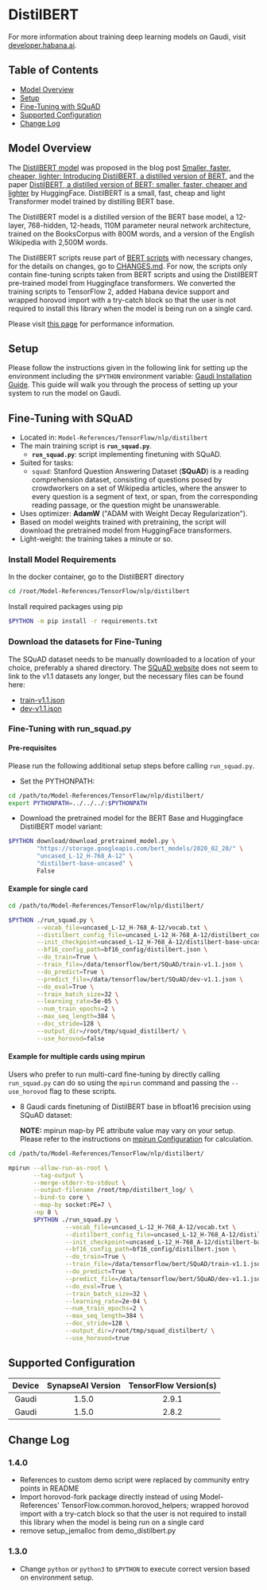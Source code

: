 # DistilBERT

For more information about training deep learning models on Gaudi, visit [developer.habana.ai](https://developer.habana.ai/resources/).

## Table of Contents

   * [Model Overview](#model-overview)
   * [Setup](#setup)
   * [Fine-Tuning with SQuAD](#fine-tuning-with-squad)
   * [Supported Configuration](#supported-configuration)
   * [Change Log](#change-log)

## Model Overview

The [DistilBERT model](https://huggingface.co/distilbert-base-uncased) was proposed in the blog post [Smaller, faster, cheaper, lighter: Introducing DistilBERT, a distilled version of BERT](https://medium.com/huggingface/distilbert-8cf3380435b5), and the paper [DistilBERT, a distilled version of BERT: smaller, faster, cheaper and lighter](https://arxiv.org/abs/1910.01108) by HuggingFace. DistilBERT is a small, fast, cheap and light Transformer model trained by distilling BERT base.

The DistilBERT model is a distilled version of the BERT base model, a 12-layer, 768-hidden, 12-heads, 110M parameter neural network architecture, trained on the BooksCorpus with 800M words, and a version of the English Wikipedia with 2,500M words.

The DistilBERT scripts reuse part of [BERT scripts](../bert) with necessary changes, for the details on changes, go to [CHANGES.md](./CHANGES.md). For now, the scripts only contain fine-tuning scripts taken from BERT scripts and using the DistilBERT pre-trained model from Huggingface transformers. We converted the training scripts to TensorFlow 2, added Habana device support and wrapped horovod import with a try-catch block so that the user is not required to install this library when the model is being run on a single card.

Please visit [this page](../../../README.md#tensorflow-model-performance) for performance information.

## Setup

Please follow the instructions given in the following link for setting up the
environment including the `$PYTHON` environment variable: [Gaudi Installation
Guide](https://docs.habana.ai/en/latest/Installation_Guide/GAUDI_Installation_Guide.html).
This guide will walk you through the process of setting up your system to run
the model on Gaudi.

## Fine-Tuning with SQuAD

- Located in: `Model-References/TensorFlow/nlp/distilbert`
- The main training script is **`run_squad.py`**.
  - **`run_squad.py`**: script implementing finetuning with SQuAD.
- Suited for tasks:
  - `squad`: Stanford Question Answering Dataset (**SQuAD**) is a reading comprehension dataset, consisting of questions posed by crowdworkers on a set of Wikipedia articles, where the answer to every question is a segment of text, or span, from the corresponding reading passage, or the question might be unanswerable.
- Uses optimizer: **AdamW** ("ADAM with Weight Decay Regularization").
- Based on model weights trained with pretraining, the script will download the pretrained model from HuggingFace transformers.
- Light-weight: the training takes a minute or so.

### Install Model Requirements

In the docker container, go to the DistilBERT directory
```bash
cd /root/Model-References/TensorFlow/nlp/distilbert
```
Install required packages using pip
```bash
$PYTHON -m pip install -r requirements.txt
```

### Download the datasets for Fine-Tuning

The SQuAD dataset needs to be manually downloaded to a location of your choice, preferably a shared directory.
The [SQuAD website](https://rajpurkar.github.io/SQuAD-explorer/) does not seem to link to the v1.1 datasets any longer,
but the necessary files can be found here:
- [train-v1.1.json](https://rajpurkar.github.io/SQuAD-explorer/dataset/train-v1.1.json)
- [dev-v1.1.json](https://rajpurkar.github.io/SQuAD-explorer/dataset/dev-v1.1.json)

### Fine-Tuning with run_squad.py

#### Pre-requisites

Please run the following additional setup steps before calling `run_squad.py`.

- Set the PYTHONPATH:
```bash
cd /path/to/Model-References/TensorFlow/nlp/distilbert/
export PYTHONPATH=../../../:$PYTHONPATH
```

- Download the pretrained model for the BERT Base and Huggingface DistilBERT model variant:
```bash
$PYTHON download/download_pretrained_model.py \
        "https://storage.googleapis.com/bert_models/2020_02_20/" \
        "uncased_L-12_H-768_A-12" \
        "distilbert-base-uncased" \
        False
```

#### Example for single card

```bash
cd /path/to/Model-References/TensorFlow/nlp/distilbert/

$PYTHON ./run_squad.py \
        --vocab_file=uncased_L-12_H-768_A-12/vocab.txt \
        --distilbert_config_file=uncased_L-12_H-768_A-12/distilbert_config.json \
        --init_checkpoint=uncased_L-12_H-768_A-12/distilbert-base-uncased.ckpt-1 \
        --bf16_config_path=bf16_config/distilbert.json \
        --do_train=True \
        --train_file=/data/tensorflow/bert/SQuAD/train-v1.1.json \
        --do_predict=True \
        --predict_file=/data/tensorflow/bert/SQuAD/dev-v1.1.json \
        --do_eval=True \
        --train_batch_size=32 \
        --learning_rate=5e-05 \
        --num_train_epochs=2 \
        --max_seq_length=384 \
        --doc_stride=128 \
        --output_dir=/root/tmp/squad_distilbert/ \
        --use_horovod=false
```

#### Example for multiple cards using mpirun

Users who prefer to run multi-card fine-tuning by directly calling `run_squad.py` can do so using the `mpirun` command and passing the `--use_horovod` flag to these scripts.

-  8 Gaudi cards finetuning of DistilBERT base in bfloat16 precision using SQuAD dataset:

    **NOTE:** mpirun map-by PE attribute value may vary on your setup. Please refer to the instructions on [mpirun Configuration](https://docs.habana.ai/en/latest/TensorFlow/Tensorflow_Scaling_Guide/Horovod_Scaling/index.html#mpirun-configuration) for calculation.

```bash
cd /path/to/Model-References/TensorFlow/nlp/distilbert/

mpirun --allow-run-as-root \
       --tag-output \
       --merge-stderr-to-stdout \
       --output-filename /root/tmp/distilbert_log/ \
       --bind-to core \
       --map-by socket:PE=7 \
       -np 8 \
       $PYTHON ./run_squad.py \
                --vocab_file=uncased_L-12_H-768_A-12/vocab.txt \
                --distilbert_config_file=uncased_L-12_H-768_A-12/distilbert_config.json \
                --init_checkpoint=uncased_L-12_H-768_A-12/distilbert-base-uncased.ckpt-1 \
                --bf16_config_path=bf16_config/distilbert.json \
                --do_train=True \
                --train_file=/data/tensorflow/bert/SQuAD/train-v1.1.json \
                --do_predict=True \
                --predict_file=/data/tensorflow/bert/SQuAD/dev-v1.1.json \
                --do_eval=True \
                --train_batch_size=32 \
                --learning_rate=2e-04 \
                --num_train_epochs=2 \
                --max_seq_length=384 \
                --doc_stride=128 \
                --output_dir=/root/tmp/squad_distilbert/ \
                --use_horovod=true
```

## Supported Configuration

| Device | SynapseAI Version | TensorFlow Version(s)  |
|:------:|:-----------------:|:-----:|
| Gaudi  | 1.5.0             | 2.9.1 |
| Gaudi  | 1.5.0             | 2.8.2 |

## Change Log

### 1.4.0
* References to custom demo script were replaced by community entry points in README
* Import horovod-fork package directly instead of using Model-References' TensorFlow.common.horovod_helpers; wrapped horovod import with a try-catch block so that the user is not required to install this library when the model is being run on a single card
* remove setup_jemalloc from demo_distilbert.py
### 1.3.0
* Change `python` or `python3` to `$PYTHON` to execute correct version based on environment setup.
